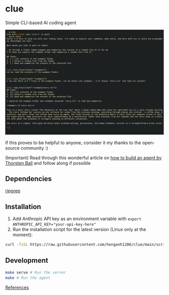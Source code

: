 # clue

Simple CLI-based AI coding agent

![Clue](./assets/clue.png)

If this proves to be helpful to anyone, consider it my thanks to the open-source community :)

(Important) Read through this wonderful article on [how to build an agent by Thorsten Ball](https://ampcode.com/how-to-build-an-agent) and follow along if possible

## Dependencies

[ripgrep](https://github.com/BurntSushi/ripgrep)

## Installation

1. Add Anthropic API key as an environment variable with `export ANTHROPIC_API_KEY="your-api-key-here"`
2. Run the installation script for the latest version (Linux only at the moment):

```bash
curl -fsSL https://raw.githubusercontent.com/honganh1206/clue/main/scripts/install.sh | sudo -E bash
```

## Development

```bash
make serve # Run the server
make # Run the agent
```

[References](./docs/References.md)
